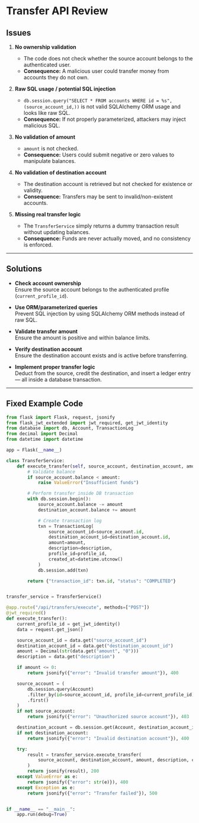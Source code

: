 # Transfer API Review

## Issues

1. **No ownership validation**
   - The code does not check whether the source account belongs to the authenticated user.
   - **Consequence:** A malicious user could transfer money from accounts they do not own.

2. **Raw SQL usage / potential SQL injection**
   - `db.session.query("SELECT * FROM accounts WHERE id = %s", (source_account_id,))` is not valid SQLAlchemy ORM usage and looks like raw SQL.
   - **Consequence:** If not properly parameterized, attackers may inject malicious SQL.

3. **No validation of amount**
   - `amount` is not checked.
   - **Consequence:** Users could submit negative or zero values to manipulate balances.

4. **No validation of destination account**
   - The destination account is retrieved but not checked for existence or validity.
   - **Consequence:** Transfers may be sent to invalid/non-existent accounts.

5. **Missing real transfer logic**
   - The `TransferService` simply returns a dummy transaction result without updating balances.
   - **Consequence:** Funds are never actually moved, and no consistency is enforced.

---

## Solutions

- **Check account ownership**  
  Ensure the source account belongs to the authenticated profile (`current_profile_id`).

- **Use ORM/parameterized queries**  
  Prevent SQL injection by using SQLAlchemy ORM methods instead of raw SQL.

- **Validate transfer amount**  
  Ensure the amount is positive and within balance limits.

- **Verify destination account**  
  Ensure the destination account exists and is active before transferring.

- **Implement proper transfer logic**  
  Deduct from the source, credit the destination, and insert a ledger entry — all inside a database transaction.

---

## Fixed Example Code

```python
from flask import Flask, request, jsonify
from flask_jwt_extended import jwt_required, get_jwt_identity
from database import db, Account, TransactionLog
from decimal import Decimal
from datetime import datetime

app = Flask(__name__)

class TransferService:
    def execute_transfer(self, source_account, destination_account, amount, description, profile_id):
        # Validate balance
        if source_account.balance < amount:
            raise ValueError("Insufficient funds")

        # Perform transfer inside DB transaction
        with db.session.begin():
            source_account.balance -= amount
            destination_account.balance += amount

            # Create transaction log
            txn = TransactionLog(
                source_account_id=source_account.id,
                destination_account_id=destination_account.id,
                amount=amount,
                description=description,
                profile_id=profile_id,
                created_at=datetime.utcnow()
            )
            db.session.add(txn)

        return {"transaction_id": txn.id, "status": "COMPLETED"}


transfer_service = TransferService()

@app.route("/api/transfers/execute", methods=["POST"])
@jwt_required()
def execute_transfer():
    current_profile_id = get_jwt_identity()
    data = request.get_json()

    source_account_id = data.get("source_account_id")
    destination_account_id = data.get("destination_account_id")
    amount = Decimal(str(data.get("amount", "0")))
    description = data.get("description")

    if amount <= 0:
        return jsonify({"error": "Invalid transfer amount"}), 400

    source_account = (
        db.session.query(Account)
        .filter_by(id=source_account_id, profile_id=current_profile_id)
        .first()
    )
    if not source_account:
        return jsonify({"error": "Unauthorized source account"}), 403

    destination_account = db.session.get(Account, destination_account_id)
    if not destination_account:
        return jsonify({"error": "Invalid destination account"}), 400

    try:
        result = transfer_service.execute_transfer(
            source_account, destination_account, amount, description, current_profile_id
        )
        return jsonify(result), 200
    except ValueError as e:
        return jsonify({"error": str(e)}), 400
    except Exception as e:
        return jsonify({"error": "Transfer failed"}), 500


if __name__ == "__main__":
    app.run(debug=True)
